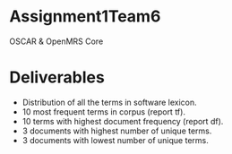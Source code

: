 # Assignment1Team6
OSCAR &amp; OpenMRS Core

# Deliverables
- Distribution of all the terms in software lexicon.
- 10 most frequent terms in corpus (report tf).
- 10 terms with highest document frequency (report df).
- 3 documents with highest number of unique terms.
- 3 documents with lowest number of unique terms.

